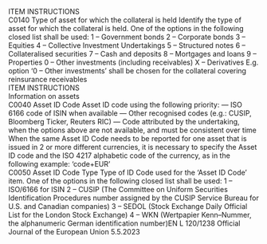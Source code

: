  
ITEM  INSTRUCTIONS  
C0140  Type of asset for which 
the collateral is held  Identify the type of asset for which the collateral is held. 
One of the options in the following closed list shall be used: 
1 – Government bonds 
2 – Corporate bonds 
3 – Equities 
4 – Collective Investment Undertakings 
5 – Structured notes 
6 – Collateralised securities 
7 – Cash and deposits 
8 – Mortgages and loans 
9 – Properties 
0 – Other investments (including receivables) 
X – Derivatives 
E.g. option ‘0 – Other investments’ shall be chosen for the collateral covering 
reinsurance receivables  
ITEM  INSTRUCTIONS  
Information on 
assets  
C0040  Asset ID Code  Asset ID code using the following priority: 
— ISO 6166 code of ISIN when available 
— Other recognised codes (e.g.: CUSIP, Bloomberg Ticker, Reuters RIC) 
— Code attributed by the undertaking, when the options above are not available, and 
must be consistent over time 
When the same Asset ID Code needs to be reported for one asset that is issued in 2 or 
more different currencies, it is necessary to specify the Asset ID code and the ISO 4217 
alphabetic code of the currency, as in the following example: ‘code+EUR’  
C0050  Asset ID Code Type  Type of ID Code used for the ‘Asset ID Code’ item. One of the options in the following 
closed list shall be used: 
1 – ISO/6166 for ISIN 
2 – CUSIP (The Committee on Uniform Securities Identification Procedures number 
assigned by the CUSIP Service Bureau for U.S. and Canadian companies) 
3 – SEDOL (Stock Exchange Daily Official List for the London Stock Exchange) 
4 – WKN (Wertpapier Kenn–Nummer, the alphanumeric German identification 
number)EN  L 120/1238 Official Journal of the European Union 5.5.2023